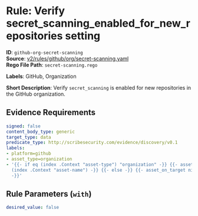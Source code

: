# Rule: Verify secret_scanning_enabled_for_new_repositories setting

**ID**: `github-org-secret-scanning`  
**Source**: [v2/rules/github/org/secret-scanning.yaml](scribe-public/sample-policies.git/v2/rules/github/org/secret-scanning.yaml)  
**Rego File Path**: `secret-scanning.rego`  

**Labels**: GitHub, Organization

**Short Description**: Verify `secret_scanning` is enabled for new repositories in the GitHub organization.

## Evidence Requirements

```yaml
signed: false
content_body_type: generic
target_type: data
predicate_type: http://scribesecurity.com/evidence/discovery/v0.1
labels:
- platform=github
- asset_type=organization
- '{{- if eq (index .Context "asset-type") "organization" -}} {{- asset_on_target
  (index .Context "asset-name") -}} {{- else -}} {{- asset_on_target nil -}} {{- end
  -}}'
```
## Rule Parameters (`with`)

```yaml
desired_value: false
```
